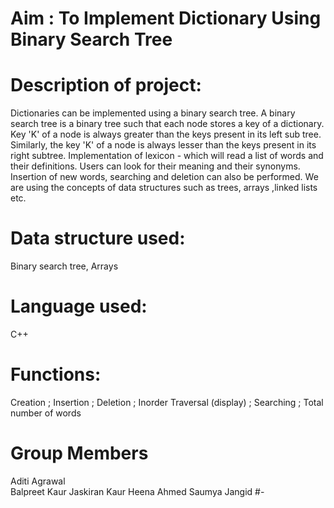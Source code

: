 # Aim : To Implement Dictionary Using Binary Search Tree

# Description of project:
Dictionaries can be implemented using a binary search tree.  A binary search tree is a binary tree such that each node stores a key of a dictionary.
Key 'K' of a node is always greater than the keys present in its left sub tree.
Similarly, the key 'K' of a node is always lesser than the keys present in its right subtree.
Implementation of lexicon - which will read a list of words and their definitions. Users can look for their meaning and their synonyms. Insertion of new words, searching and  deletion can also be performed. We are using the concepts of data structures such as trees, arrays ,linked lists etc.
# Data structure used: 
Binary search tree, Arrays
# Language used:
C++

# Functions:
Creation ; 
Insertion ; 
Deletion ; 
Inorder Traversal (display) ; 
Searching ; 
Total number of words

# Group Members
Aditi Agrawal  
Balpreet Kaur
Jaskiran Kaur
Heena Ahmed
Saumya Jangid
#-


